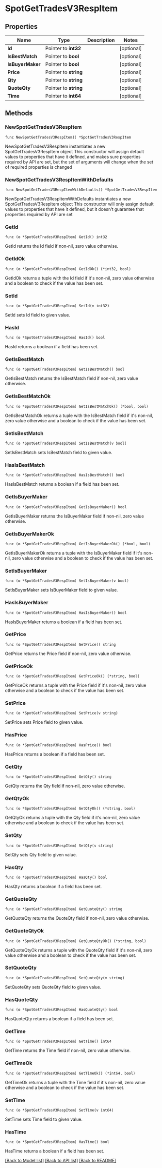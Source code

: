 # SpotGetTradesV3RespItem

## Properties

Name | Type | Description | Notes
------------ | ------------- | ------------- | -------------
**Id** | Pointer to **int32** |  | [optional] 
**IsBestMatch** | Pointer to **bool** |  | [optional] 
**IsBuyerMaker** | Pointer to **bool** |  | [optional] 
**Price** | Pointer to **string** |  | [optional] 
**Qty** | Pointer to **string** |  | [optional] 
**QuoteQty** | Pointer to **string** |  | [optional] 
**Time** | Pointer to **int64** |  | [optional] 

## Methods

### NewSpotGetTradesV3RespItem

`func NewSpotGetTradesV3RespItem() *SpotGetTradesV3RespItem`

NewSpotGetTradesV3RespItem instantiates a new SpotGetTradesV3RespItem object
This constructor will assign default values to properties that have it defined,
and makes sure properties required by API are set, but the set of arguments
will change when the set of required properties is changed

### NewSpotGetTradesV3RespItemWithDefaults

`func NewSpotGetTradesV3RespItemWithDefaults() *SpotGetTradesV3RespItem`

NewSpotGetTradesV3RespItemWithDefaults instantiates a new SpotGetTradesV3RespItem object
This constructor will only assign default values to properties that have it defined,
but it doesn't guarantee that properties required by API are set

### GetId

`func (o *SpotGetTradesV3RespItem) GetId() int32`

GetId returns the Id field if non-nil, zero value otherwise.

### GetIdOk

`func (o *SpotGetTradesV3RespItem) GetIdOk() (*int32, bool)`

GetIdOk returns a tuple with the Id field if it's non-nil, zero value otherwise
and a boolean to check if the value has been set.

### SetId

`func (o *SpotGetTradesV3RespItem) SetId(v int32)`

SetId sets Id field to given value.

### HasId

`func (o *SpotGetTradesV3RespItem) HasId() bool`

HasId returns a boolean if a field has been set.

### GetIsBestMatch

`func (o *SpotGetTradesV3RespItem) GetIsBestMatch() bool`

GetIsBestMatch returns the IsBestMatch field if non-nil, zero value otherwise.

### GetIsBestMatchOk

`func (o *SpotGetTradesV3RespItem) GetIsBestMatchOk() (*bool, bool)`

GetIsBestMatchOk returns a tuple with the IsBestMatch field if it's non-nil, zero value otherwise
and a boolean to check if the value has been set.

### SetIsBestMatch

`func (o *SpotGetTradesV3RespItem) SetIsBestMatch(v bool)`

SetIsBestMatch sets IsBestMatch field to given value.

### HasIsBestMatch

`func (o *SpotGetTradesV3RespItem) HasIsBestMatch() bool`

HasIsBestMatch returns a boolean if a field has been set.

### GetIsBuyerMaker

`func (o *SpotGetTradesV3RespItem) GetIsBuyerMaker() bool`

GetIsBuyerMaker returns the IsBuyerMaker field if non-nil, zero value otherwise.

### GetIsBuyerMakerOk

`func (o *SpotGetTradesV3RespItem) GetIsBuyerMakerOk() (*bool, bool)`

GetIsBuyerMakerOk returns a tuple with the IsBuyerMaker field if it's non-nil, zero value otherwise
and a boolean to check if the value has been set.

### SetIsBuyerMaker

`func (o *SpotGetTradesV3RespItem) SetIsBuyerMaker(v bool)`

SetIsBuyerMaker sets IsBuyerMaker field to given value.

### HasIsBuyerMaker

`func (o *SpotGetTradesV3RespItem) HasIsBuyerMaker() bool`

HasIsBuyerMaker returns a boolean if a field has been set.

### GetPrice

`func (o *SpotGetTradesV3RespItem) GetPrice() string`

GetPrice returns the Price field if non-nil, zero value otherwise.

### GetPriceOk

`func (o *SpotGetTradesV3RespItem) GetPriceOk() (*string, bool)`

GetPriceOk returns a tuple with the Price field if it's non-nil, zero value otherwise
and a boolean to check if the value has been set.

### SetPrice

`func (o *SpotGetTradesV3RespItem) SetPrice(v string)`

SetPrice sets Price field to given value.

### HasPrice

`func (o *SpotGetTradesV3RespItem) HasPrice() bool`

HasPrice returns a boolean if a field has been set.

### GetQty

`func (o *SpotGetTradesV3RespItem) GetQty() string`

GetQty returns the Qty field if non-nil, zero value otherwise.

### GetQtyOk

`func (o *SpotGetTradesV3RespItem) GetQtyOk() (*string, bool)`

GetQtyOk returns a tuple with the Qty field if it's non-nil, zero value otherwise
and a boolean to check if the value has been set.

### SetQty

`func (o *SpotGetTradesV3RespItem) SetQty(v string)`

SetQty sets Qty field to given value.

### HasQty

`func (o *SpotGetTradesV3RespItem) HasQty() bool`

HasQty returns a boolean if a field has been set.

### GetQuoteQty

`func (o *SpotGetTradesV3RespItem) GetQuoteQty() string`

GetQuoteQty returns the QuoteQty field if non-nil, zero value otherwise.

### GetQuoteQtyOk

`func (o *SpotGetTradesV3RespItem) GetQuoteQtyOk() (*string, bool)`

GetQuoteQtyOk returns a tuple with the QuoteQty field if it's non-nil, zero value otherwise
and a boolean to check if the value has been set.

### SetQuoteQty

`func (o *SpotGetTradesV3RespItem) SetQuoteQty(v string)`

SetQuoteQty sets QuoteQty field to given value.

### HasQuoteQty

`func (o *SpotGetTradesV3RespItem) HasQuoteQty() bool`

HasQuoteQty returns a boolean if a field has been set.

### GetTime

`func (o *SpotGetTradesV3RespItem) GetTime() int64`

GetTime returns the Time field if non-nil, zero value otherwise.

### GetTimeOk

`func (o *SpotGetTradesV3RespItem) GetTimeOk() (*int64, bool)`

GetTimeOk returns a tuple with the Time field if it's non-nil, zero value otherwise
and a boolean to check if the value has been set.

### SetTime

`func (o *SpotGetTradesV3RespItem) SetTime(v int64)`

SetTime sets Time field to given value.

### HasTime

`func (o *SpotGetTradesV3RespItem) HasTime() bool`

HasTime returns a boolean if a field has been set.


[[Back to Model list]](../README.md#documentation-for-models) [[Back to API list]](../README.md#documentation-for-api-endpoints) [[Back to README]](../README.md)


